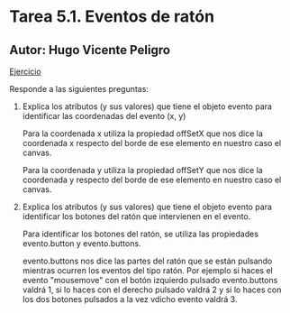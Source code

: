 # Tarea 5.1. Eventos de ratón
## Autor: Hugo Vicente Peligro

[Ejercicio](main.js)

Responde a las siguientes preguntas:

1. Explica los atributos (y sus valores) que tiene el objeto evento para identificar las coordenadas del evento (x, y)

    Para la coordenada x utiliza la propiedad offSetX que nos dice la coordenada x respecto del borde de ese elemento en nuestro caso el canvas.

    Para la coordenada y utiliza la propiedad offSetY que nos dice la coordenada y respecto del borde de ese elemento en nuestro caso el canvas.

1. Explica los atributos (y sus valores) que tiene el objeto evento para identificar los botones del ratón que intervienen en el evento.

    Para identificar los botones del ratón, se utiliza las propiedades evento.button y evento.buttons.

    evento.buttons nos dice las partes del ratón que se están pulsando mientras ocurren los eventos del tipo ratón. Por ejemplo si haces el evento "mousemove" con el botón izquierdo pulsado evento.buttons valdrá 1, si lo haces con el derecho pulsado valdrá 2 y si lo haces con los dos botones pulsados a la vez vdicho evento valdrá 3. 